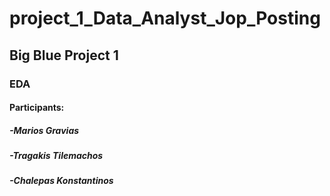 # project_1_Data_Analyst_Jop_Posting
## Big Blue Project 1 
### EDA
#### Participants:
##### -Marios Gravias
##### -Tragakis Tilemachos
##### -Chalepas Konstantinos
